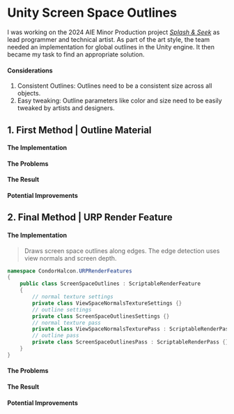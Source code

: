 # Unity Screen Space Outlines

I was working on the 2024 AIE Minor Production project [*Splash & Seek*](https://aieseattle.itch.io/splashseek) as lead programmer and technical artist. As part of the art style, the team needed an implementation for global outlines in the Unity engine. It then became my task to find an appropriate solution.

#### Considerations
1. Consistent Outlines: Outlines need to be a consistent size across all objects.
2. Easy tweaking: Outline parameters like color and size need to be easily tweaked by artists and designers.

## 1. First Method | Outline Material

#### The Implementation
#### The Problems
#### The Result
#### Potential Improvements

## 2. Final Method | URP Render Feature

#### The Implementation
> Draws screen space outlines along edges. The edge detection uses view normals and screen depth.

```csharp
namespace CondorHalcon.URPRenderFeatures
{
    public class ScreenSpaceOutlines : ScriptableRenderFeature
    {
        // normal texture settings
        private class ViewSpaceNormalsTextureSettings {}
        // outline settings
        private class ScreenSpaceOutlinesSettings {}
        // normal texture pass
        private class ViewSpaceNormalsTexturePass : ScriptableRenderPass {}
        // outline pass
        private class ScreenSpaceOutlinesPass : ScriptableRenderPass {}
    }
}
```

#### The Problems
#### The Result
#### Potential Improvements
